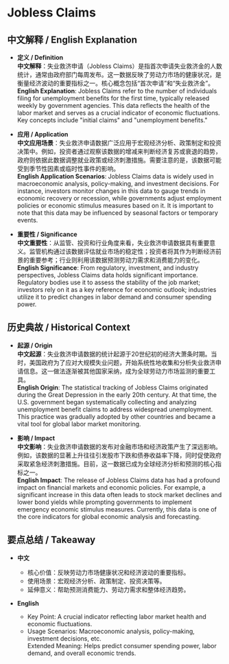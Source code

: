 # Jobless Claims

## 中文解释 / English Explanation

* **定义 / Definition**  
  **中文解释**：失业救济申请（Jobless Claims）是指首次申请失业救济金的人数统计，通常由政府部门每周发布。这一数据反映了劳动力市场的健康状况，是衡量经济波动的重要指标之一。核心概念包括“首次申请”和“失业救济金”。  
  **English Explanation**: Jobless Claims refer to the number of individuals filing for unemployment benefits for the first time, typically released weekly by government agencies. This data reflects the health of the labor market and serves as a crucial indicator of economic fluctuations. Key concepts include "initial claims" and "unemployment benefits."

* **应用 / Application**  
  **中文应用场景**：失业救济申请数据广泛应用于宏观经济分析、政策制定和投资决策中。例如，投资者通过观察该数据的增减来判断经济复苏或衰退的趋势，政府则依据此数据调整就业政策或经济刺激措施。需要注意的是，该数据可能受到季节性因素或临时性事件的影响。  
  **English Application Scenarios**: Jobless Claims data is widely used in macroeconomic analysis, policy-making, and investment decisions. For instance, investors monitor changes in this data to gauge trends in economic recovery or recession, while governments adjust employment policies or economic stimulus measures based on it. It is important to note that this data may be influenced by seasonal factors or temporary events.

* **重要性 / Significance**  
  **中文重要性**：从监管、投资和行业角度来看，失业救济申请数据具有重要意义。监管机构通过该数据评估就业市场的稳定性；投资者将其作为判断经济前景的重要参考；行业则利用该数据预测劳动力需求和消费能力的变化。  
  **English Significance**: From regulatory, investment, and industry perspectives, Jobless Claims data holds significant importance. Regulatory bodies use it to assess the stability of the job market; investors rely on it as a key reference for economic outlook; industries utilize it to predict changes in labor demand and consumer spending power.

## 历史典故 / Historical Context

* **起源 / Origin**  
  **中文起源**：失业救济申请数据的统计起源于20世纪初的经济大萧条时期。当时，美国政府为了应对大规模失业问题，开始系统性地收集和分析失业救济申请信息。这一做法逐渐被其他国家采纳，成为全球劳动力市场监测的重要工具。  
  **English Origin**: The statistical tracking of Jobless Claims originated during the Great Depression in the early 20th century. At that time, the U.S. government began systematically collecting and analyzing unemployment benefit claims to address widespread unemployment. This practice was gradually adopted by other countries and became a vital tool for global labor market monitoring.

* **影响 / Impact**  
  **中文影响**：失业救济申请数据的发布对金融市场和经济政策产生了深远影响。例如，该数据的显著上升往往引发股市下跌和债券收益率下降，同时促使政府采取紧急经济刺激措施。目前，这一数据已成为全球经济分析和预测的核心指标之一。  
  **English Impact**: The release of Jobless Claims data has had a profound impact on financial markets and economic policies. For example, a significant increase in this data often leads to stock market declines and lower bond yields while prompting governments to implement emergency economic stimulus measures. Currently, this data is one of the core indicators for global economic analysis and forecasting.

## 要点总结 / Takeaway

* **中文**  
  - 核心价值：反映劳动力市场健康状况和经济波动的重要指标。  
  - 使用场景：宏观经济分析、政策制定、投资决策等。  
  - 延伸意义：帮助预测消费能力、劳动力需求和整体经济趋势。

* **English**  
  - Key Point: A crucial indicator reflecting labor market health and economic fluctuations.  
  - Usage Scenarios: Macroeconomic analysis, policy-making, investment decisions, etc.  
Extended Meaning: Helps predict consumer spending power, labor demand, and overall economic trends.